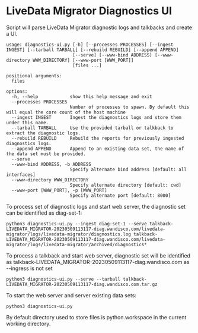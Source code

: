 # LiveData Migrator Diagnostics UI

Script will parse LiveData Migrator diagnostic logs and 
talkbacks and create a UI.

```
usage: diagnostics-ui.py [-h] [--processes PROCESSES] [--ingest INGEST] [--tarball TARBALL] [--rebuild REBUILD] [--append APPEND]
                         [--serve] [--www-bind ADDRESS] [--www-directory WWW_DIRECTORY] [--www-port [WWW_PORT]]
                         [files ...]

positional arguments:
  files

options:
  -h, --help            show this help message and exit
  --processes PROCESSES
                        Number of processes to spawn. By default this will equal the core count of the host machine
  --ingest INGEST       Ingest the diagnostics logs and store them under this name.
  --tarball TARBALL     Use the provided tarball or talkback to extract the diagnostic logs.
  --rebuild REBUILD     Rebuild the reports for previously ingested diagnostics logs.
  --append APPEND       Append to an existing data set, the name of the data set must be provided.
  --serve
  --www-bind ADDRESS, -b ADDRESS
                        Specify alternate bind address [default: all interfaces]
  --www-directory WWW_DIRECTORY
                        Specify alternate directory [default: cwd]
  --www-port [WWW_PORT], -p [WWW_PORT]
                        Specify alternate port [default: 8000]

```

To process set of diagnostic logs and start web server, the diagnostic set can be identified as diag-set-1:

```
python3 diagnostics-ui.py --ingest diag-set-1 --serve talkback-LIVEDATA_MIGRATOR-20230509113117-diag.wandisco.com/livedata-migrator/logs/livedata-migrator/diagnostics.log talkback-LIVEDATA_MIGRATOR-20230509113117-diag.wandisco.com/livedata-migrator/logs/livedata-migrator/archived/diagnostics*
```

To process a talkback and start web server, diagnostic set will be identified as talkback-LIVEDATA_MIGRATOR-20230509113117-diag.wandisco.com as --ingress is not set

```
python3 diagnostics-ui.py --serve --tarball talkback-LIVEDATA_MIGRATOR-20230509113117-diag.wandisco.com.tar.gz 
```

To start the web server and server existing data sets:

```
python3 diagnostics-ui.py
```

By default directory used to store files is python.workspace in the current working directory.

